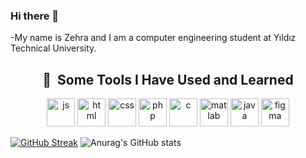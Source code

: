 ### Hi there 🫶

-My name is Zehra and I am a computer engineering student at Yıldız Technical University.
<div align="center">
<h2> 🚀 &nbsp;Some Tools I Have Used and Learned</h2>
<p align="center">
<img src="https://www.svgrepo.com/show/353925/javascript.svg" alt="js" width="45" height="45"/>
<img src="https://www.svgrepo.com/show/452228/html-5.svg" alt="html" width="45" height="45"/>
<img src="https://upload.wikimedia.org/wikipedia/commons/thumb/6/62/CSS3_logo.svg/240px-CSS3_logo.svg.png" alt="css" width="45" height="45"/>
<img src="https://www.svgrepo.com/show/355190/reactjs.svg" alt="php" width="45" height="45"/>
<img src="https://upload.wikimedia.org/wikipedia/commons/thumb/1/18/C_Programming_Language.svg/1200px-C_Programming_Language.svg.png" alt="c" width="45" height="45"/>
<img src="https://www.svgrepo.com/download/373830/matlab.svg" alt="matlab" width="45" height="45"/>
<img src="https://seeklogo.com/images/J/java-logo-7F8B35BAB3-seeklogo.com.png" alt="java" width="45" height="45"/>
<img src="https://upload.wikimedia.org/wikipedia/commons/3/33/Figma-logo.svg" alt="figma" width="45" height="45"/>
</p>
</div>

[![GitHub Streak](http://github-readme-streak-stats.herokuapp.com?user=zehraemul&theme=ambient-gradient&hide_border=true)](https://git.io/streak-stats)
![Anurag's GitHub stats](https://github-readme-stats.vercel.app/api?username=zehraemul&show_icons=true&theme=transparent)
